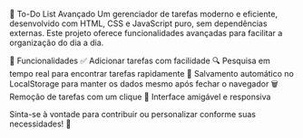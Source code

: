 📌 To-Do List Avançado
Um gerenciador de tarefas moderno e eficiente, desenvolvido com HTML, CSS e JavaScript puro, sem dependências externas. Este projeto oferece funcionalidades avançadas para facilitar a organização do dia a dia.

🚀 Funcionalidades
✅ Adicionar tarefas com facilidade
🔍 Pesquisa em tempo real para encontrar tarefas rapidamente
💾 Salvamento automático no LocalStorage para manter os dados mesmo após fechar o navegador
🗑️ Remoção de tarefas com um clique
🎨 Interface amigável e responsiva

Sinta-se à vontade para contribuir ou personalizar conforme suas necessidades! 🚀
